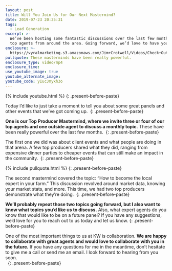```yaml
---
layout: post
title: Will You Join Us for Our Next Mastermind?
date: 2019-07-23 20:35:31
tags:
  - Lead Generation
excerpt: >-
  We’ve been hosting some fantastic discussions over the last few months with
  top agents from around the area. Going forward, we’d love to have your input.
enclosure: >-
  https://vyralmarketing.s3.amazonaws.com/Jim+Crotwell/Videos/Check+Out+Our+Upcoming+Event.mp4
pullquote: These masterminds have been really powerful.
enclosure_type: video/mp4
enclosure_time:
use_youtube_image: true
youtube_alternate_image:
youtube_code: yIucJmykh3o
---
```


{% include youtube.html %}
{: .present-before-paste}

Today I’d like to just take a moment to tell you about some great panels and other events that we’ve got coming up.&nbsp;
{: .present-before-paste}

**One is our Top Producer Mastermind, where we invite three or four of our top agents and one outside agent to discuss a monthly topic.** These have been really powerful over the last few months.&nbsp;
{: .present-before-paste}

The first one we did was about client events and what people are doing in that arena. A few top producers shared what they did, ranging from expensive dinner parties to cheaper events that can still make an impact in the community.&nbsp;
{: .present-before-paste}

{% include pullquote.html %}
{: .present-before-paste}

The second mastermind covered the topic: “How to become the local expert in your farm.” This discussion revolved around market data, knowing your market stats, and more. This time, we had two top producers demonstrate what they’re doing.&nbsp;
{: .present-before-paste}

**We’ll probably repeat those two topics going forward, but I also want to know what topics you’d like us to discuss.** Also, what expert agents do you know that would like to be on a future panel? If you have any suggestions, we’d love for you to reach out to us today and let us know.
{: .present-before-paste}

One of the most important things to us at KW is collaboration. **We are happy to collaborate with great agents and would love to collaborate with you in the future.** If you have any questions for me in the meantime, don’t hesitate to give me a call or send me an email. I look forward to hearing from you soon.<br>&nbsp;
{: .present-before-paste}